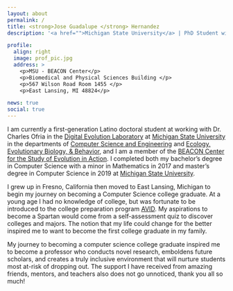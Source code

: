 ```yaml
---
layout: about
permalink: /
title: <strong>Jose Guadalupe </strong> Hernandez
description: '<a href="">Michigan State University</a> | PhD Student with Dr. Charles Ofria | he, him, his '

profile:
  align: right
  image: prof_pic.jpg
  address: >
    <p>MSU - BEACON Center</p>
    <p>Biomedical and Physical Sciences Building </p>
    <p>567 Wilson Road Room 1455 </p>
    <p>East Lansing, MI 48824</p>

news: true
social: true
---
```


I am currently a first-generation Latino doctoral student at working with Dr. Charles Ofria in the [Digital Evolution Laboratory](https://devolab.org/) at [Michigan State University](https://msu.edu/)
  in the departments of [Computer Science and Engineering](http://cse.msu.edu/)
  and [Ecology, Evolutionary Biology, & Behavior](https://eebb.natsci.msu.edu/),
  and I am a member of the [BEACON Center for the Study of Evolution in Action](https://beacon-center.org/).
I completed both my bachelor’s degree in Computer Science with a minor in Mathematics in 2017 and master’s degree in Computer Science in 2019 at [Michigan State University](https://msu.edu/).

I grew up in Fresno, California then moved to East Lansing, Michigan to begin my journey on becoming a Computer Science college graduate.
At a young age I had no knowledge of college, but was fortunate to be introduced to the college preparation program [AVID]( https://www.avid.org/).
My aspirations to become a Spartan would come from a self-assessment quiz to discover colleges and majors.
The notion that my life could change for the better inspired me to want to become the first college graduate in my family.

My journey to becoming a computer science college graduate inspired me to become a professor who conducts novel research, emboldens future scholars, and creates a truly inclusive environment that will nurture students most at-risk of dropping out.
The support I have received from amazing friends, mentors, and teachers also does not go unnoticed, thank you all so much!


